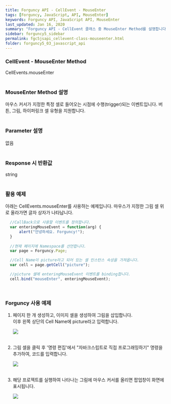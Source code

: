 ```yaml
---
title: Forguncy API - CellEvent - MouseEnter
tags: [Forguncy, JavaScript, API, MouseEnter]
keywords: Forguncy API, JavaScript API, MouseEnter
last_updated: Jan 16, 2020
summary: "Forguncy API - CellEvent 클래스 중 MouseEnter Method를 설명합니다."
sidebar: forguncy5_sidebar
permalink: fgc5jsapi_cellevent-class-mouseenter.html
folder: forguncy5_03_javascript_api
---
```


### CellEvent - MouseEnter Method
CellEvents.mouseEnter
<br /><br />

### MouseEnter Method 설명
마우스 커서가 지정한 특정 셀로 들어오는 시점에 수행(trigger)되는 이벤트입니다. 버튼, 그림, 하이퍼링크 셀 유형을 지원합니다.
<br /><br />

### Parameter 설명
없음
<br /><br />

### Response 시 반환값
string
<br /><br />

### 활용 예제
아래는 CellEvents.mouseEnter를 사용하는 예제입니다. 마우스가 지정한 그림 셀 위로 올라가면 글자 상자가 나타납니다.
<br />

~~~javascript
  //CallBack으로 사용할 이벤트를 정의합니다.
  var enteringMouseEvent = function(arg) {
      alert("안녕하세요. Forguncy!");
  }
  
  //현재 페이지에 Namespace를 선언합니다.
  var page = Forguncy.Page;

  //Cell Name이 picture라고 되어 있는 셀 인스턴스 속성을 가져옵니다.
  var cell = page.getCell("picture");

  //picture 셀에 enteringMouseEvent 이벤트를 binding합니다.
  cell.bind("mouseEnter", enteringMouseEvent);
~~~

<br />

### Forguncy 사용 예제

1. 페이지 한 개 생성하고, 이미지 셀을 생성하여 그림을 삽입합니다.<br />
  이후 왼쪽 상단의 Cell Name에 picture라고 입력합니다.

    ![]({{site.url}}/images/forguncy5/ex-ss_cellevent-mouseenter01.png)
    <br /><br />

2. 그림 셀을 클릭 후 '명령 편집'에서 "자바크스립트로 직접 프로그래밍하기" 명령을 추가하여, 코드를 입력합니다.

    ![]({{site.url}}/images/forguncy5/ex-ss_cellevent-mouseenter02.png)
    <br /><br />

3. 해당 프로젝트를 실행하여 나타나는 그림에 마우스 커서를 올리면 팝업창이 화면에 표시됩니다.

    ![]({{site.url}}/images/forguncy5/ex-ss_cellevent-mouseenter03.gif)

<br /><br />

